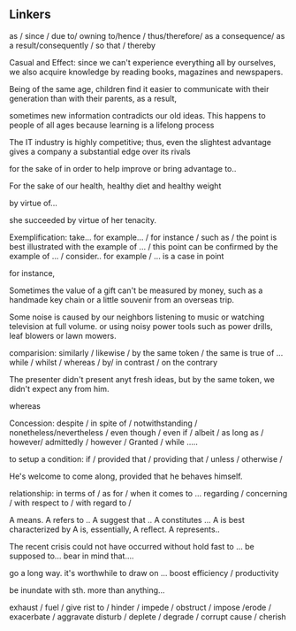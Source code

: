 ## Linkers

as / since / due to/ owning to/hence / thus/therefore/ as a consequence/
as a result/consequently / so that / thereby

Casual and Effect:
since we can't experience everything all by ourselves, we also acquire knowledge by reading
books, magazines and newspapers.

Being of the same age, children find it easier to communicate with their generation than
with their parents, as a result, 

sometimes new information contradicts our old ideas. This happens to people of all ages 
because learning is a lifelong process

The IT industry is highly competitive; thus, even the slightest advantage gives a company
a substantial edge over its rivals

for the sake of
in order to help
improve or bring advantage to.. 

For the sake of our health, healthy diet and healthy weight

by virtue of...

she succeeded by virtue of her tenacity.


Exemplification:
take... for example... / for instance / such as / 
the point is best illustrated with the example of ... /
this point can be confirmed by the example of ... / 
consider.. for example / ... is a case in point


for instance, 

Sometimes the value of a gift can't be measured by money, such as a handmade key chain or 
a little souvenir from an overseas trip.

Some noise is caused by our neighbors listening to music or watching television at full volume.
or using noisy power tools such as power drills, leaf blowers or lawn mowers.

comparision:
similarly / likewise / by the same token / the same is true of ...
while / whilst / whereas / by/ in contrast / 
on the contrary

The presenter didn't present anyt fresh ideas, but by the same token, we didn't expect any from him.

whereas


Concession:
despite / in spite of / notwithstanding / nonetheless/nevertheless / even though / 
even if / albeit / as long as / 
however/ admittedly / however / Granted / while .....

to setup a condition:
if / provided that / providing that / unless / otherwise / 

He's welcome to come along, provided that he behaves himself.


relationship:
in terms of / as for / when it comes to ...
regarding / concerning / with respect to / with regard to /


A means.
A refers to ..
A suggest that ..
A constitutes ...
A is best characterized by 
A is, essentially, 
A reflect.
A represents..


The recent crisis could not have occurred without
hold fast to ...
be supposed to...
bear in mind that....

go a long way. 
it's worthwhile to 
draw on ...
boost efficiency / productivity


be inundate with sth.
more than anything...


exhaust / fuel / give rist to / 
hinder / impede / obstruct / impose 
/erode / exacerbate / aggravate
disturb / deplete / degrade / corrupt 
cause / cherish